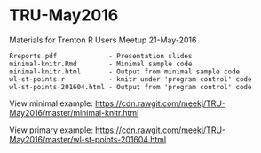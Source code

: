 # TRU-May2016
Materials for Trenton R Users Meetup 21-May-2016

    Rreports.pdf             - Presentation slides
    minimal-knitr.Rmd        - Minimal sample code	
    minimal-knitr.html       - Output from minimal sample code
    wl-st-points.r           - knitr under 'program control' code
    wl-st-points-201604.html - Output from 'program control' code

View minimal example: https://cdn.rawgit.com/meekj/TRU-May2016/master/minimal-knitr.html

View primary example: https://cdn.rawgit.com/meekj/TRU-May2016/master/wl-st-points-201604.html
